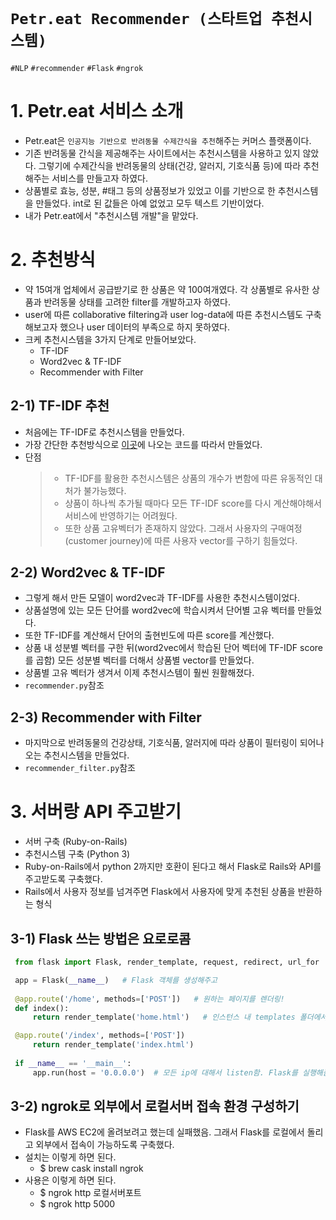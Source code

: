# `Petr.eat Recommender (스타트업 추천시스템)`
`#NLP` `#recommender` `#Flask` `#ngrok`

# 1. Petr.eat 서비스 소개
- Petr.eat은 `인공지능 기반으로 반려동물 수제간식을 추천`해주는 커머스 플랫폼이다.
- 기존 반려동물 간식을 제공해주는 사이트에서는 추천시스템을 사용하고 있지 않았다. 그렇기에 수제간식을 반려동물의 상태(건강, 알러지, 기호식품 등)에 따라 추천해주는 서비스를 만들고자 하였다.
- 상품별로 효능, 성분, #태그 등의 상품정보가 있었고 이를 기반으로 한 추천시스템을 만들었다. int로 된 값들은 아예 없었고 모두 텍스트 기반이었다.
- 내가 Petr.eat에서 "추천시스템 개발"을 맡았다.

# 2. 추천방식
- 약 15여개 업체에서 공급받기로 한 상품은 약 100여개였다. 각 상품별로 유사한 상품과 반려동물 상태를 고려한 filter를 개발하고자 하였다.
- user에 따른 collaborative filtering과 user log-data에 따른 추천시스템도 구축해보고자 했으나 user 데이터의 부족으로 하지 못하였다.
- 크케 추천시스템을 3가지 단계로 만들어보았다.
  - TF-IDF
  - Word2vec & TF-IDF
  - Recommender with Filter
  
## 2-1) TF-IDF 추천
- 처음에는 TF-IDF로 추천시스템을 만들었다. 
- 가장 간단한 추천방식으로 [이곳](https://towardsdatascience.com/how-to-build-from-scratch-a-content-based-movie-recommender-with-natural-language-processing-25ad400eb243)에 나오는 코드를 따라서 만들었다.
- 단점
  > - TF-IDF를 활용한 추천시스템은 상품의 개수가 변함에 따른 유동적인 대처가 불가능했다. 
  > - 상품이 하나씩 추가될 때마다 모든 TF-IDF score를 다시 계산해야해서 서비스에 반영하기는 어려웠다.
  > - 또한 상품 고유벡터가 존재하지 않았다. 그래서 사용자의 구매여정(customer journey)에 따른 사용자 vector를 구하기 힘들었다.

## 2-2) Word2vec & TF-IDF
- 그렇게 해서 만든 모델이 word2vec과 TF-IDF를 사용한 추천시스템이었다.
- 상품설명에 있는 모든 단어를 word2vec에 학습시켜서 단어별 고유 벡터를 만들었다.
- 또한 TF-IDF를 계산해서 단어의 출현빈도에 따른 score를 계산했다.
- 상품 내 성분별 벡터를 구한 뒤(word2vec에서 학습된 단어 벡터에 TF-IDF score를 곱함) 모든 성분별 벡터를 더해서 상품별 vector를 만들었다.
- 상품별 고유 벡터가 생겨서 이제 추천시스템이 훨씬 원활해졌다.
- `recommender.py`참조

## 2-3) Recommender with Filter
- 마지막으로 반려동물의 건강상태, 기호식품, 알러지에 따라 상품이 필터링이 되어나오는 추천시스템을 만들었다.
- `recommender_filter.py`참조


# 3. 서버랑 API 주고받기
- 서버 구축 (Ruby-on-Rails)
- 추천시스템 구축 (Python 3)
- Ruby-on-Rails에서 python 2까지만 호환이 된다고 해서 Flask로 Rails와 API를 주고받도록 구축했다.
- Rails에서 사용자 정보를 넘겨주면 Flask에서 사용자에 맞게 추천된 상품을 반환하는 형식

## 3-1) Flask 쓰는 방법은 요로로콤
``` python
 from flask import Flask, render_template, request, redirect, url_for  ## Web 구현용

 app = Flask(__name__)   # Flask 객체를 생성해주고
 
 @app.route('/home', methods=['POST'])   # 원하는 페이지를 렌더링!
 def index():
     return render_template('home.html')   # 인스턴스 내 templates 폴더에서 html 파일을 찾아서 실행

 @app.route('/index', methods=['POST'])  
     return render_template('index.html')   
 
 if __name__ == '__main__':
     app.run(host = '0.0.0.0')  # 모든 ip에 대해서 listen함. Flask를 실행해줌. 앞에 있어도 되고 뒤에 있어도 됨
```

## 3-2) ngrok로 외부에서 로컬서버 접속 환경 구성하기
- Flask를 AWS EC2에 올려보려고 했는데 실패했음. 그래서 Flask를 로컬에서 돌리고 외부에서 접속이 가능하도록 구축했다.
- 설치는 이렇게 하면 된다.
  - $ brew cask install ngrok
- 사용은 이렇게 하면 된다.
  - $ ngrok http 로컬서버포트
  - $ ngrok http 5000
